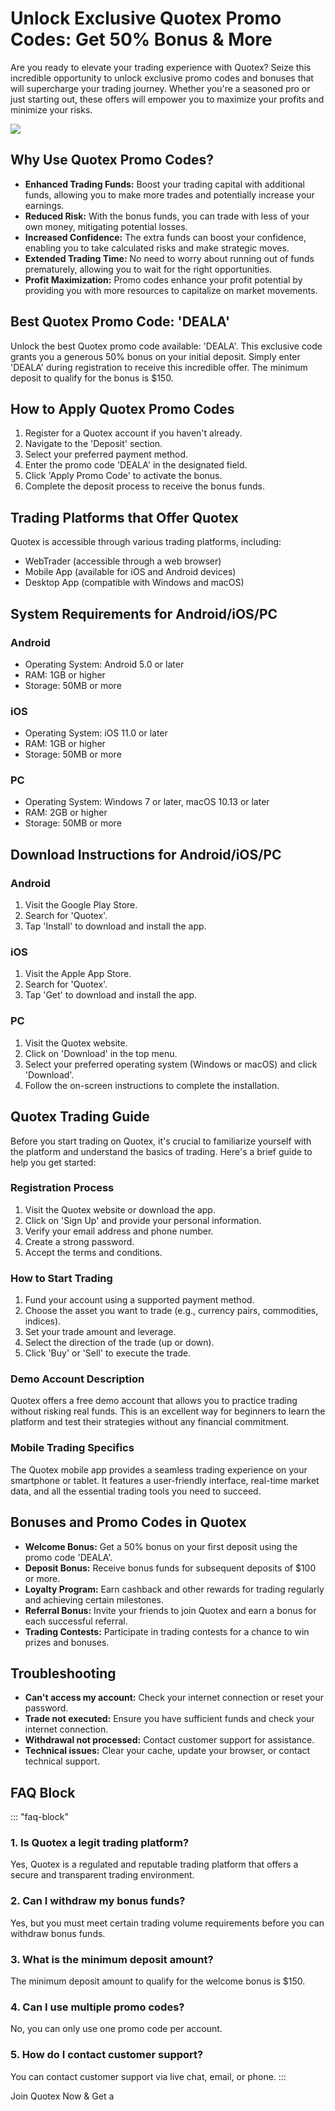 # Unlock Exclusive Quotex Promo Codes: Get 50% Bonus & More

Are you ready to elevate your trading experience with Quotex? Seize this
incredible opportunity to unlock exclusive promo codes and bonuses that
will supercharge your trading journey. Whether you\'re a seasoned pro or
just starting out, these offers will empower you to maximize your
profits and minimize your risks.

[![](https://static.quotex.io/files/4_en/300_250.jpg)](https://traff.sbs/brokerqxlid)

## Why Use Quotex Promo Codes?

-   **Enhanced Trading Funds:** Boost your trading capital with
    additional funds, allowing you to make more trades and potentially
    increase your earnings.
-   **Reduced Risk:** With the bonus funds, you can trade with less of
    your own money, mitigating potential losses.
-   **Increased Confidence:** The extra funds can boost your confidence,
    enabling you to take calculated risks and make strategic moves.
-   **Extended Trading Time:** No need to worry about running out of
    funds prematurely, allowing you to wait for the right opportunities.
-   **Profit Maximization:** Promo codes enhance your profit potential
    by providing you with more resources to capitalize on market
    movements.

## Best Quotex Promo Code: \'DEALA\'

Unlock the best Quotex promo code available: \'DEALA\'. This exclusive
code grants you a generous 50% bonus on your initial deposit. Simply
enter \'DEALA\' during registration to receive this incredible offer.
The minimum deposit to qualify for the bonus is \$150.

## How to Apply Quotex Promo Codes

1.  Register for a Quotex account if you haven\'t already.
2.  Navigate to the \'Deposit\' section.
3.  Select your preferred payment method.
4.  Enter the promo code \'DEALA\' in the designated field.
5.  Click \'Apply Promo Code\' to activate the bonus.
6.  Complete the deposit process to receive the bonus funds.

## Trading Platforms that Offer Quotex

Quotex is accessible through various trading platforms, including:

-   WebTrader (accessible through a web browser)
-   Mobile App (available for iOS and Android devices)
-   Desktop App (compatible with Windows and macOS)

## System Requirements for Android/iOS/PC

### Android

-   Operating System: Android 5.0 or later
-   RAM: 1GB or higher
-   Storage: 50MB or more

### iOS

-   Operating System: iOS 11.0 or later
-   RAM: 1GB or higher
-   Storage: 50MB or more

### PC

-   Operating System: Windows 7 or later, macOS 10.13 or later
-   RAM: 2GB or higher
-   Storage: 50MB or more

## Download Instructions for Android/iOS/PC

### Android

1.  Visit the Google Play Store.
2.  Search for \'Quotex\'.
3.  Tap \'Install\' to download and install the app.

### iOS

1.  Visit the Apple App Store.
2.  Search for \'Quotex\'.
3.  Tap \'Get\' to download and install the app.

### PC

1.  Visit the Quotex website.
2.  Click on \'Download\' in the top menu.
3.  Select your preferred operating system (Windows or macOS) and click
    \'Download\'.
4.  Follow the on-screen instructions to complete the installation.

## Quotex Trading Guide

Before you start trading on Quotex, it\'s crucial to familiarize
yourself with the platform and understand the basics of trading. Here\'s
a brief guide to help you get started:

### Registration Process

1.  Visit the Quotex website or download the app.
2.  Click on \'Sign Up\' and provide your personal information.
3.  Verify your email address and phone number.
4.  Create a strong password.
5.  Accept the terms and conditions.

### How to Start Trading

1.  Fund your account using a supported payment method.
2.  Choose the asset you want to trade (e.g., currency pairs,
    commodities, indices).
3.  Set your trade amount and leverage.
4.  Select the direction of the trade (up or down).
5.  Click \'Buy\' or \'Sell\' to execute the trade.

### Demo Account Description

Quotex offers a free demo account that allows you to practice trading
without risking real funds. This is an excellent way for beginners to
learn the platform and test their strategies without any financial
commitment.

### Mobile Trading Specifics

The Quotex mobile app provides a seamless trading experience on your
smartphone or tablet. It features a user-friendly interface, real-time
market data, and all the essential trading tools you need to succeed.

## Bonuses and Promo Codes in Quotex

-   **Welcome Bonus:** Get a 50% bonus on your first deposit using the
    promo code \'DEALA\'.
-   **Deposit Bonus:** Receive bonus funds for subsequent deposits of
    \$100 or more.
-   **Loyalty Program:** Earn cashback and other rewards for trading
    regularly and achieving certain milestones.
-   **Referral Bonus:** Invite your friends to join Quotex and earn a
    bonus for each successful referral.
-   **Trading Contests:** Participate in trading contests for a chance
    to win prizes and bonuses.

## Troubleshooting

-   **Can\'t access my account:** Check your internet connection or
    reset your password.
-   **Trade not executed:** Ensure you have sufficient funds and check
    your internet connection.
-   **Withdrawal not processed:** Contact customer support for
    assistance.
-   **Technical issues:** Clear your cache, update your browser, or
    contact technical support.

## FAQ Block

::: \"faq-block\"
### 1. Is Quotex a legit trading platform?

Yes, Quotex is a regulated and reputable trading platform that offers a
secure and transparent trading environment.

### 2. Can I withdraw my bonus funds?

Yes, but you must meet certain trading volume requirements before you
can withdraw bonus funds.

### 3. What is the minimum deposit amount?

The minimum deposit amount to qualify for the welcome bonus is \$150.

### 4. Can I use multiple promo codes?

No, you can only use one promo code per account.

### 5. How do I contact customer support?

You can contact customer support via live chat, email, or phone.
:::

Join Quotex Now & Get a

